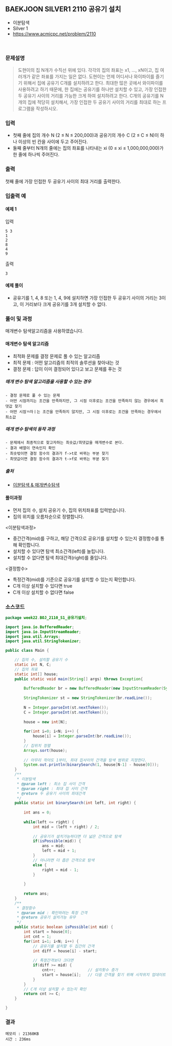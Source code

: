 ## BAEKJOON SILVER1 2110 공유기 설치
- 이분탐색
- Silver 1
- https://www.acmicpc.net/problem/2110
<br>

### 문제설명

> 도현이의 집 N개가 수직선 위에 있다. 각각의 집의 좌표는 x1, ..., xN이고, 집 여러개가 같은 좌표를 가지는 일은 없다.
도현이는 언제 어디서나 와이파이를 즐기기 위해서 집에 공유기 C개를 설치하려고 한다. 최대한 많은 곳에서 와이파이를 사용하려고 하기 때문에, 한 집에는 공유기를 하나만 설치할 수 있고, 가장 인접한 두 공유기 사이의 거리를 가능한 크게 하여 설치하려고 한다.
C개의 공유기를 N개의 집에 적당히 설치해서, 가장 인접한 두 공유기 사이의 거리를 최대로 하는 프로그램을 작성하시오.


### 입력
- 첫째 줄에 집의 개수 N (2 ≤ N ≤ 200,000)과 공유기의 개수 C (2 ≤ C ≤ N)이 하나 이상의 빈 칸을 사이에 두고 주어진다.
- 둘째 줄부터 N개의 줄에는 집의 좌표를 나타내는 xi (0 ≤ xi ≤ 1,000,000,000)가 한 줄에 하나씩 주어진다.

### 출력
첫째 줄에 가장 인접한 두 공유기 사이의 최대 거리를 출력한다.

### 입출력 예

#### 예제 1
입력

```
5 3
1
2
8
4
9
```

출력

```
3
```
#### 예제 풀이
- 공유기를 1, 4, 8 또는 1, 4, 9에 설치하면 가장 인접한 두 공유기 사이의 거리는 3이고, 이 거리보다 크게 공유기를 3개 설치할 수 없다.

### 풀이 및 과정
매개변수 탐색알고리즘을 사용하였습니다.

#### 매개변수 탐색 알고리즘
- 최적화 문제를 결정 문제로 풀 수 있는 알고리즘
- 최적 문제 : 어떤 알고리즘의 최적의 솔루션을 찾아내는 것
- 결정 문제 : 답이 이미 결정되어 있다고 보고 문제를 푸는 것

##### 매개 변수 탐색 알고리즘을 사용할 수 있는 경우
    - 결정 문제로 풀 수 있는 문제
    - 어떤 시점까지는 조건을 만족하지만, 그 시점 이후로는 조건을 만족하지 않는 경우에서 최댓값 찾기
    - 어떤 시점ㄲ자ㅣ는 조건을 만족하지 않지만, 그 시점 이후로는 조건을 만족하는 경우에서 최소값

##### 매개 변수 탐색의 동작 과정
    - 문제에서 최종적으로 찾고자하는 최솟값/최댓값을 매개변수로 본다.
    - 결과 배열이 연속인지 확인
    - 최솟밗이면 결정 함수의 결과가 f->t로 바뀌는 부분 찾기
    - 최댓값이면 결정 함수의 결과가 t->f로 바뀌는 부분 찾기

##### 출처
- [이분탐색 & 매개변수탐색](https://velog.io/@guswns3371/%EC%9D%B4%EC%A7%84-%ED%83%90%EC%83%89-%EB%A7%A4%EA%B0%9C-%EB%B3%80%EC%88%98-%ED%83%90%EC%83%89)


#### 풀이과정
- 먼저 집의 수, 설치 공유기 수, 집의 위치좌표를 입력받습니다.
- 집의 위치를 오름차순으로 정렬합니다.

<이분탐색과정>
- 중간간격(mid)를 구하고, 해당 간격으로 공유기를 설치할 수 있는지 결정함수를 통해 확인합니다.
- 설치할 수 있다면 탐색 최소간격(left)를 늘립니다.
- 설치할 수 없다면 탐색 최대간격(right)를 줄입니다.

<결정함수>
- 특정간격(mid)를 기준으로 공유기를 설치할 수 있는지 확인합니다.
- C개 이상 설치할 수 있다면 true
- C개 이상 설치할 수 없다면 false


### 소스코드
```java
package week22.BOJ_2110_S1_공유기설치;

import java.io.BufferedReader;
import java.io.InputStreamReader;
import java.util.Arrays;
import java.util.StringTokenizer;

public class Main {

	// 집의 수, 설치할 공유기 수
	static int N, C;
	// 집의 좌표
	static int[] house;
	public static void main(String[] args) throws Exception{
		
		BufferedReader br = new BufferedReader(new InputStreamReader(System.in));
		
		StringTokenizer st = new StringTokenizer(br.readLine());
			
		N = Integer.parseInt(st.nextToken());
		C = Integer.parseInt(st.nextToken());
		
		house = new int[N];
		
		for(int i=0; i<N; i++) {
			house[i] = Integer.parseInt(br.readLine());
		}
		// 집위치 정렬
		Arrays.sort(house);
		
		// 아무리 작아도 1부터, 최대 집사이의 간격을 탐색 범위로 지정한다.
		System.out.println(binarySearch(1, house[N-1] - house[0]));
	}
	/**
	 * 이분탐색
	 * @param left : 최소 집 사이 간격
	 * @param right : 최대 집 사이 간격
	 * @return 두 공유기 사이의 최대간격
	 */
	public static int binarySearch(int left, int right) {
		
		int ans = 0;
		
		while(left <= right) {
			int mid = (left + right) / 2;
			
			// 공유기가 설치가능하다면 더 넓은 간격으로 탐색
			if(isPossible(mid)) {
				ans = mid;
				left = mid + 1;
			}
			// 아니라면 더 좁은 간격으로 탐색
			else {
				right = mid - 1;
			}
			
		}
		
		return ans;
	}
	/**
	 * 결정함수
	 * @param mid : 확인하려는 특정 간격
	 * @return 공유기 설치가능 유무
	 */
	public static boolean isPossible(int mid) {
		int start = house[0];
		int cnt = 1;
		for(int i=1; i<N; i++) {
			// 공유기를 설치할 두 집간의 간격
			int diff = house[i] - start;
			
			// 특정간격보다 크다면
			if(diff >= mid) {
				cnt++;				// 설치횟수 증가
				start = house[i];	// 다음 간격을 찾기 위해 시작위치 업데이트
			}
		}
		// C개 이상 설치할 수 있는지 확인
		return cnt >= C;
	}

}

```

### 결과
```
메모리 : 21360KB
시간 : 236ms
```
